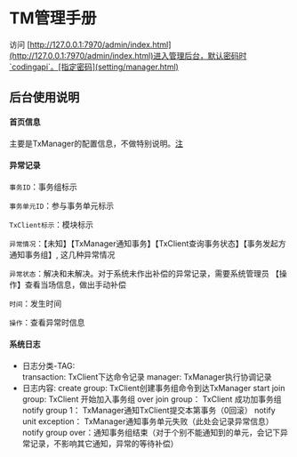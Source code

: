 # TM管理手册

访问 [http://127.0.0.1:7970/admin/index.html](http://127.0.0.1:7970/admin/index.html)进入管理后台，默认密码时`codingapi`。[指定密码](setting/manager.html)

## 后台使用说明
#### 首页信息
主要是TxManager的配置信息，不做特别说明。[注](setting/manager.html)
#### 异常记录  
`事务ID`：事务组标示    

`事务单元ID`：参与事务单元标示  

`TxClient标示`：模块标示  

`异常情况`：【未知】【TxManager通知事务】【TxClient查询事务状态】【事务发起方通知事务组】, 这几种异常情况  

`异常状态`：解决和未解决。对于系统未作出补偿的异常记录，需要系统管理员 【操作】查看当场信息，做出手动补偿  

`时间`：发生时间  

`操作`：查看异常时信息  

#### 系统日志
 * 日志分类-TAG:  
 transaction: TxClient下达命令记录
 manager: TxManager执行协调记录
  * 日志内容: 
 create group: TxClient创建事务组命令到达TxManager
 start join group: TxClient 开始加入事务组
 over join group： TxClient 成功加事务组
 notify group 1： TxManager通知TxClient提交本第事务（0回滚）
 notify unit exception： TxManager通知事务单元失败（此处会记录异常信息）
 notify group over：通知事务组结束（对于个别不能通知到的单元，会记下异常记录，不影响其它通知，异常的等待补偿）